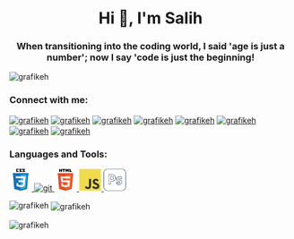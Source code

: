 <h1 align="center">Hi 👋, I'm Salih</h1>
<h3 align="center">When transitioning into the coding world, I said 'age is just a number'; now I say 'code is just the beginning!</h3>

<p align="left"> <img src="https://komarev.com/ghpvc/?username=grafikeh&label=Profile%20views&color=0e75b6&style=flat" alt="grafikeh" /> </p>

<h3 align="left">Connect with me:</h3>
<p align="left">
<a href="https://twitter.com/grafikeh" target="blank"><img align="center" src="https://raw.githubusercontent.com/rahuldkjain/github-profile-readme-generator/master/src/images/icons/Social/twitter.svg" alt="grafikeh" height="30" width="40" /></a>
<a href="https://linkedin.com/in/grafikeh" target="blank"><img align="center" src="https://raw.githubusercontent.com/rahuldkjain/github-profile-readme-generator/master/src/images/icons/Social/linked-in-alt.svg" alt="grafikeh" height="30" width="40" /></a>
<a href="https://fb.com/grafikeh" target="blank"><img align="center" src="https://raw.githubusercontent.com/rahuldkjain/github-profile-readme-generator/master/src/images/icons/Social/facebook.svg" alt="grafikeh" height="30" width="40" /></a>
<a href="https://instagram.com/grafikeh" target="blank"><img align="center" src="https://raw.githubusercontent.com/rahuldkjain/github-profile-readme-generator/master/src/images/icons/Social/instagram.svg" alt="grafikeh" height="30" width="40" /></a>
<a href="https://www.behance.net/grafikeh" target="blank"><img align="center" src="https://raw.githubusercontent.com/rahuldkjain/github-profile-readme-generator/master/src/images/icons/Social/behance.svg" alt="grafikeh" height="30" width="40" /></a>
<a href="https://medium.com/grafikeh" target="blank"><img align="center" src="https://raw.githubusercontent.com/rahuldkjain/github-profile-readme-generator/master/src/images/icons/Social/medium.svg" alt="grafikeh" height="30" width="40" /></a>
<a href="https://www.youtube.com/c/grafikeh" target="blank"><img align="center" src="https://raw.githubusercontent.com/rahuldkjain/github-profile-readme-generator/master/src/images/icons/Social/youtube.svg" alt="grafikeh" height="30" width="40" /></a>
<a href="https://discord.gg/grafikeh" target="blank"><img align="center" src="https://raw.githubusercontent.com/rahuldkjain/github-profile-readme-generator/master/src/images/icons/Social/discord.svg" alt="grafikeh" height="30" width="40" /></a>
</p>

<h3 align="left">Languages and Tools:</h3>
<p align="left"> <a href="https://www.w3schools.com/css/" target="_blank" rel="noreferrer"> <img src="https://raw.githubusercontent.com/devicons/devicon/master/icons/css3/css3-original-wordmark.svg" alt="css3" width="40" height="40"/> </a> <a href="https://git-scm.com/" target="_blank" rel="noreferrer"> <img src="https://www.vectorlogo.zone/logos/git-scm/git-scm-icon.svg" alt="git" width="40" height="40"/> </a> <a href="https://www.w3.org/html/" target="_blank" rel="noreferrer"> <img src="https://raw.githubusercontent.com/devicons/devicon/master/icons/html5/html5-original-wordmark.svg" alt="html5" width="40" height="40"/> </a> <a href="https://developer.mozilla.org/en-US/docs/Web/JavaScript" target="_blank" rel="noreferrer"> <img src="https://raw.githubusercontent.com/devicons/devicon/master/icons/javascript/javascript-original.svg" alt="javascript" width="40" height="40"/> </a> <a href="https://www.photoshop.com/en" target="_blank" rel="noreferrer"> <img src="https://raw.githubusercontent.com/devicons/devicon/master/icons/photoshop/photoshop-line.svg" alt="photoshop" width="40" height="40"/> </a> </p>

<p><img align="left" src="https://github-readme-stats.vercel.app/api/top-langs?username=grafikeh&show_icons=true&locale=en&layout=compact" alt="grafikeh" /></p>

<p>&nbsp;<img align="center" src="https://github-readme-stats.vercel.app/api?username=grafikeh&show_icons=true&locale=en" alt="grafikeh" /></p>

<p><img align="center" src="https://github-readme-streak-stats.herokuapp.com/?user=grafikeh&" alt="grafikeh" /></p>

